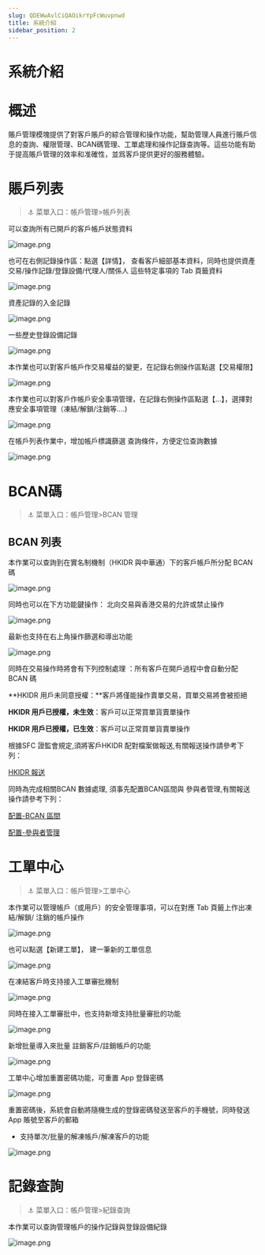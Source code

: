 ```yaml
---
slug: QDEWwAvlCiQAOikrYpFcWuvpnwd
title: 系統介紹
sidebar_position: 2
---
```



# 系統介紹


# 概述


賬戶管理模塊提供了對客戶賬戶的綜合管理和操作功能，幫助管理人員進行賬戶信息的查詢、權限管理、BCAN碼管理、工單處理和操作記錄查詢等。這些功能有助于提高賬戶管理的效率和准確性，並爲客戶提供更好的服務體驗。


# 賬戶列表


> ⚓ 菜單入口：帳戶管理>帳戶列表


可以查詢所有已開戶的客戶帳戶狀態資料


![image.png](/assets/7eaa981a9a0aa637b1a20789855cbc29.png)


也可在右側記錄操作區：點選【詳情】， 查看客戶細部基本資料，同時也提供資產交易/操作記錄/登錄設備/代理人/關係人 這些特定事項的 Tab 頁籤資料


![image.png](/assets/9ca6081077c7fc8a586d8141638e42c7.png)


 資產記錄的入金記錄


![image.png](/assets/4bc877874a2270a57f659d078c9eb0cc.png)


一些歷史登錄設備記錄


![image.png](/assets/1b59adfb90f4a43b3f261cfea6fb86b3.png)


本作業也可以對客戶帳戶作交易權益的變更，在記錄右側操作區點選【交易權限】


![image.png](/assets/38f4919dafb8b4d81862de25c0868310.png)


本作業也可以對客戶作帳戶安全事項管理，在記錄右側操作區點選【...】，選擇對應安全事項管理（凍結/解鎖/注銷等....)


![image.png](/assets/39d440fc78cd55b74cedf0fdccc0b521.png)


在帳戶列表作業中，增加帳戶標識篩選 查詢條件，方便定位查詢數據


![image.png](/assets/5ee1db6111491d3dcaf4bdd6592278fe.png)


# BCAN碼


> ⚓ 菜單入口：帳戶管理>BCAN 管理


## BCAN 列表


本作業可以查詢到在實名制機制（HKIDR 與中華通）下的客戶帳戶所分配 BCAN 碼


![image.png](/assets/ca2c3df23aa1f83d8311f45fc913c116.png)


同時也可以在下方功能鍵操作： 北向交易與香港交易的允許或禁止操作


![image.png](/assets/c1fa620258adb2aac20ef39116af3aef.png)


最新也支持在右上角操作篩選和導出功能


![image.png](/assets/f38070621b207107ca3ac260884f396a.png)


同時在交易操作時將會有下列控制處理 ：所有客戶在開戶過程中會自動分配 BCAN 碼


**HKIDR 用戶未同意授權：**客戶將僅能操作賣單交易，買單交易將會被拒絕


**HKIDR 用戶已授權，未生效**：客戶可以正常買單貨賣單操作


**HKIDR 用戶已授權，已生效**：客戶可以正常買單貨賣單操作


根據SFC 證監會規定,須將客戶HKIDR 配對檔案做報送,有關報送操作請參考下列：


[HKIDR 報送](/2315bab0c2cc800f81c5cdff60dadfe7) 


同時為完成相關BCAN 數據處理, 須事先配置BCAN區間與 參與者管理,有關報送操作請參考下列：


[配置-BCAN 區間](./Intlw1TqbijZw2kFGqXcx2ZrnPg?from=from_copylink) 


[配置-參與者管理](./DUjAw62kGicB7jken4CcBaYpnCd?from=from_copylink) 


# 工單中心


> ⚓ 菜單入口：帳戶管理>工單中心


本作業可以管理帳戶（或用戶）的安全管理事項，可以在對應 Tab 頁籤上作出凍結/解鎖/ 注銷的帳戶操作


![image.png](/assets/5a9bc017aec30586026d1d1850d98bfb.png)


也可以點選【新建工單】， 建一筆新的工單信息


![image.png](/assets/c9621d279052078a804e40adbc21ba5d.png)


在凍結客戶時支持接入工單審批機制


![image.png](/assets/821dca630f4cbe6673528d3afe93474b.png)


同時在接入工單審批中，也支持新增支持批量審批的功能


![image.png](/assets/bc19fd9ce30e2b3055b563ff35b137b6.png)


新增批量導入來批量 註銷客戶/註銷帳戶的功能


![image.png](/assets/f213aa1acc44f5fb97ca38052b66d6d3.png)


工單中心增加重置密碼功能，可重置 App 登錄密碼


![image.png](/assets/3f93df43bd6f5d83d9a397ad8f2033de.png)


重置密碼後，系統會自動將隨機生成的登錄密碼發送至客戶的手機號，同時發送 App 賬號至客戶的郵箱

- 支持單次/批量的解凍帳戶/解凍客戶的功能

![image.png](/assets/1e5e5017759e5d757356da0b28c86c08.png)


# 記錄查詢


> ⚓ 菜單入口：帳戶管理>紀錄查詢


本作業可以查詢管理帳戶的操作記錄與登錄設備紀錄


![image.png](/assets/1ad6963408028e0fd99831ee72eda700.png)

